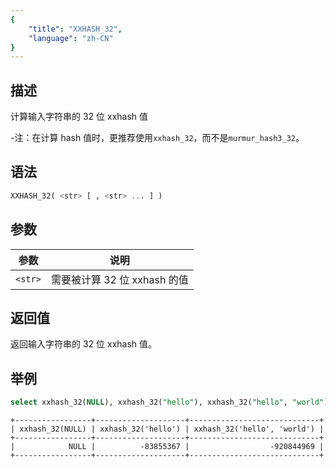 ```yaml
---
{
    "title": "XXHASH_32",
    "language": "zh-CN"
}
---
```


## 描述

计算输入字符串的 32 位 xxhash 值

-注：在计算 hash 值时，更推荐使用`xxhash_32`，而不是`murmur_hash3_32`。

## 语法

```sql
XXHASH_32( <str> [ , <str> ... ] )
```

## 参数

| 参数      | 说明               |
|---------|------------------|
| `<str>` | 需要被计算 32 位 xxhash 的值 |

## 返回值

返回输入字符串的 32 位 xxhash 值。

## 举例

```sql
select xxhash_32(NULL), xxhash_32("hello"), xxhash_32("hello", "world");
```

```text
+-----------------+--------------------+-----------------------------+
| xxhash_32(NULL) | xxhash_32('hello') | xxhash_32('hello', 'world') |
+-----------------+--------------------+-----------------------------+
|            NULL |          -83855367 |                  -920844969 |
+-----------------+--------------------+-----------------------------+
```